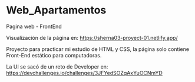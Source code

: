 # Web_Apartamentos
 Pagina web - FrontEnd
 
Visualización de la página en: https://sherna03-proyect-01.netlify.app/

Proyecto para practicar mi estudio de HTML y CSS, la página solo contiene Front-End estático para computadoras.

La UI se sacó de un reto de Developer en: https://devchallenges.io/challenges/3JFYedSOZqAxYuOCNmYD
